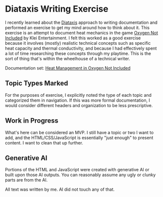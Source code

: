 # Diataxis Writing Exercise
I recently learned about the [Diataxis](https://diataxis.fr/) approach to writing documentation and performed an exercise to get my mind around how to think about it. This exercise is an attempt to document heat mechanics in the game [Oxygen Not Included](https://www.klei.com/games/oxygen-not-included) by Klei Entertainment. I felt this worked as a good exercise because it involves (mostly) realistic technical concepts such as specific heat capacity and thermal conductivity, and because I had effectively spent a lot of time researching these concepts through my playtime. This is the sort of thing that's within the wheelhouse of a technical writer.

Documentation set: [Heat Management in Oxygen Not Included](https://brownerikc.github.io/ONIdiataxis/HeatManagement.html)

## Topic Types Marked
For the purposes of exercise, I explicitly noted the type of each topic and categorized them in navigation. If this was more formal documentation, I would consider different headers and organization to be less prescriptive.

## Work in Progress
What's here can be considered an MVP. I still have a topic or two I want to add, and the HTML/CSS/JavaScript is essentially "just enough" to present content. I want to clean that up further.

## Generative AI
Portions of the HTML and JavaScript were created with generative AI or built upon those AI outputs. You can reasonably assume any ugly or clunky parts are from the AI.

All text was written by me. AI did not touch any of that.
